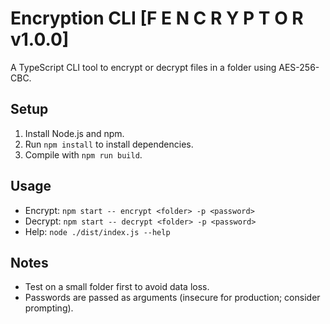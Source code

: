 # Encryption CLI [F E N C R Y P T O R  v1.0.0]

A TypeScript CLI tool to encrypt or decrypt files in a folder using AES-256-CBC.

## Setup
1. Install Node.js and npm.
2. Run `npm install` to install dependencies.
3. Compile with `npm run build`.

## Usage
- Encrypt: `npm start -- encrypt <folder> -p <password>`
- Decrypt: `npm start -- decrypt <folder> -p <password>`
- Help: `node ./dist/index.js --help`

## Notes
- Test on a small folder first to avoid data loss.
- Passwords are passed as arguments (insecure for production; consider prompting).
